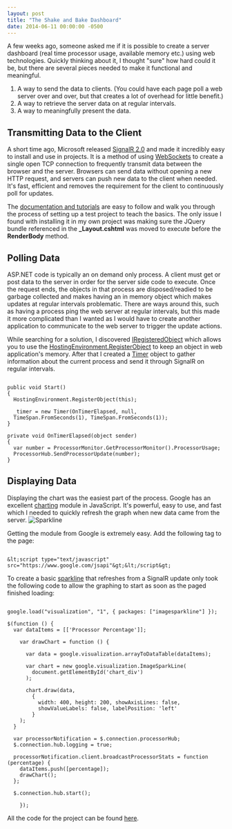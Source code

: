 ```yaml
---
layout: post
title: "The Shake and Bake Dashboard"
date: 2014-06-11 00:00:00 -0500
---
```

A few weeks ago, someone asked me if it is possible to create a server dashboard (real time processor usage, available memory etc.) using web technologies.  Quickly thinking about it, I thought "sure" how hard could it be, but there are several pieces needed to make it functional and meaningful.  

<ol>
        <li>A way to send the data to clients.  (You could have each page poll a web server over and over, but that creates a lot of overhead for little benefit.)</li>
<li>A way to retrieve the server data on at regular intervals.</li>
        <li>A way to meaningfully present the data.</li>
</ol>

<h2>Transmitting Data to the Client</h2>
A short time ago, Microsoft released <a href="http://signalr.net/" title="Signal R" target="_blank">SignalR 2.0</a> and made it incredibly easy to install and use in projects.  It is a method of using <a href="http://en.wikipedia.org/wiki/WebSocket" title="WebSockets" target="_blank">WebSockets</a> to create a single open TCP connection to frequently transmit data between the browser and the server.  Browsers can send data without opening a new HTTP request, and servers can push new data to the client when needed. It's fast, efficient and removes the requirement for the client to continuously poll for updates. 

The <a href="http://www.asp.net/signalr" title="Documentation and Tutorials" target="_blank">documentation and tutorials</a> are easy to follow and walk you through the process of setting up a test project to teach the basics.  The only issue I found with installing it in my own project was making sure the JQuery bundle referenced in the <strong>_Layout.cshtml</strong> was moved to execute before the <strong>RenderBody</strong> method.  

<h2>Polling Data</h2>
ASP.NET code is typically an on demand only process.  A client must get or post data to the server in order for the server side code to execute.  Once the request ends, the objects in that process are disposed/readied to be garbage collected and makes having an in memory object which makes updates at regular intervals problematic.  There are ways around this, such as having a process ping the web server at regular intervals, but this made it more complicated than I wanted as I would have to create another application to communicate to the web server to trigger the update actions.  

While searching for a solution, I discovered <a href="http://msdn.microsoft.com/en-us/library/system.web.hosting.iregisteredobject.aspx" title="IRegisteredObject" target="_blank">IRegisteredObject</a> which allows you to use the <a href="http://msdn.microsoft.com/en-us/library/system.web.hosting.hostingenvironment.registerobject.aspx" title="Register Object" target="_blank">HostingEnvironment.RegisterObject</a> to keep an object in web application's memory. After that I created a <a href="http://msdn.microsoft.com/en-us/library/system.threading.timer(v=vs.110).aspx" title="Timer" target="_blank">Timer</a> object to gather information about the current process and send it through SignalR on regular intervals. 

```

public void Start()
{
  HostingEnvironment.RegisterObject(this);

  _timer = new Timer(OnTimerElapsed, null,
  TimeSpan.FromSeconds(1), TimeSpan.FromSeconds(1));
}

private void OnTimerElapsed(object sender)
{
  var number = ProcessorMonitor.GetProcessorMonitor().ProcessorUsage;
  ProcessorHub.SendProcessorUpdate(number);
}

```


<h2>Displaying Data</h2>
Displaying the chart was the easiest part of the process.  Google has an excellent <a href="https://developers.google.com/chart/" title="Google Charts" target="_blank">charting</a> module in JavaScript.  It's powerful, easy to use, and fast which I needed to quickly refresh the graph when new data came from the server. 

<img src="https://raw.githubusercontent.com/kemiller2002/StructuredSight/master/RealTimeDashboard/ProcessorSparkline.jpg" alt="Sparkline" />

Getting the module from Google is extremely easy.  Add the following tag to the page: 

```

&lt;script type="text/javascript" src="https://www.google.com/jsapi"&gt;&lt;/script&gt;

```


To create a basic <a href="http://en.wikipedia.org/wiki/Sparkline" title="Sparkline" target="_blank">sparkline</a> that refreshes from a SignalR update only took the following code to allow the graphing to start as soon as the paged finished loading: 

```

google.load("visualization", "1", { packages: ["imagesparkline"] });

$(function () {
  var dataItems = [['Processor Percentage']];
  
    var drawChart = function () {
  
      var data = google.visualization.arrayToDataTable(dataItems);

      var chart = new google.visualization.ImageSparkLine(
        document.getElementById('chart_div')
      );
  
      chart.draw(data, 
        { 
          width: 400, height: 200, showAxisLines: false, 
          showValueLabels: false, labelPosition: 'left' 
        }
    );
  }

  var processorNotification = $.connection.processorHub;
  $.connection.hub.logging = true;
  
  processorNotification.client.broadcastProcessorStats = function (percentage) {
    dataItems.push([percentage]);
    drawChart();
  };

  $.connection.hub.start();

    });

```


All the code for the project can be found <a href="https://github.com/kemiller2002/StructuredSight/tree/master/RealTimeDashboard/Dashboard" target="_blank">here</a>.